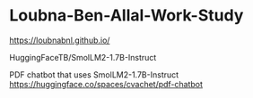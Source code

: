 # Loubna-Ben-Allal-Work-Study

https://loubnabnl.github.io/

HuggingFaceTB/SmolLM2-1.7B-Instruct

PDF chatbot that uses SmolLM2-1.7B-Instruct
https://huggingface.co/spaces/cvachet/pdf-chatbot

